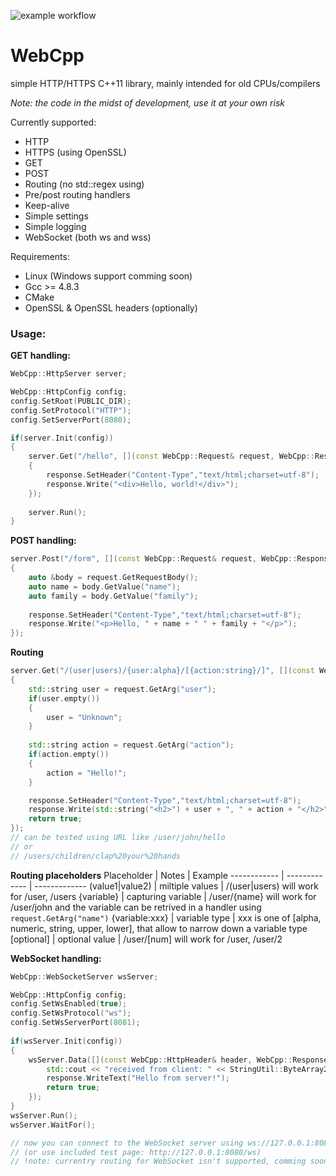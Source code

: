 ![example workflow](https://github.com/folibis/WebCpp/actions/workflows/cmake.yml/badge.svg)

# WebCpp

simple HTTP/HTTPS C++11 library, mainly intended for old CPUs/compilers

*Note: the code in the midst of development, use it at your own risk*

Currently supported:
- HTTP
- HTTPS (using OpenSSL)
- GET
- POST
- Routing (no std::regex using) 
- Pre/post routing handlers
- Keep-alive
- Simple settings
- Simple logging
- WebSocket (both ws and wss)

Requirements:
- Linux (Windows support comming soon)
- Gcc >= 4.8.3
- CMake
- OpenSSL & OpenSSL headers (optionally)

### Usage: ###


**GET handling:**

```cpp
WebCpp::HttpServer server;

WebCpp::HttpConfig config;
config.SetRoot(PUBLIC_DIR);
config.SetProtocol("HTTP");
config.SetServerPort(8080);

if(server.Init(config))
{
    server.Get("/hello", [](const WebCpp::Request& request, WebCpp::Response& response) -> bool
    {
        response.SetHeader("Content-Type","text/html;charset=utf-8");
        response.Write("<div>Hello, world!</div>");
    });
    
    server.Run();
}   
```


**POST handling:**

```cpp
server.Post("/form", [](const WebCpp::Request& request, WebCpp::Response& response) -> bool
{
    auto &body = request.GetRequestBody();
    auto name = body.GetValue("name");
    auto family = body.GetValue("family");
    
    response.SetHeader("Content-Type","text/html;charset=utf-8");
    response.Write("<p>Hello, " + name + " " + family + "</p>");
});
```

**Routing**
```cpp
server.Get("/(user|users)/{user:alpha}/[{action:string}/]", [](const WebCpp::Request& request, WebCpp::Response& response) -> bool
{
    std::string user = request.GetArg("user");
    if(user.empty())
    {
        user = "Unknown";
    }
    
    std::string action = request.GetArg("action");
    if(action.empty())
    {
        action = "Hello!";
    }

    response.SetHeader("Content-Type","text/html;charset=utf-8");
    response.Write(std::string("<h2>") + user + ", " + action + "</h2>");
    return true;
});
// can be tested using URL like /user/john/hello 
// or
// /users/children/clap%20your%20hands
```
**Routing placeholders**
Placeholder | Notes | Example
------------ | ------------- | -------------
(value1\|value2) | miltiple values | /(user\|users) will work for /user, /users
{variable} | capturing variable | /user/{name} will work for /user/john and the variable can be retrived in a handler using `request.GetArg("name")`
{variable:xxx} | variable type | xxx is one of [alpha, numeric, string, upper, lower], that allow to narrow down a variable type
[optional] | optional value | /user/[num] will work for /user, /user/2


**WebSocket handling:**

```cpp
WebCpp::WebSocketServer wsServer;

WebCpp::HttpConfig config;
config.SetWsEnabled(true);
config.SetWsProtocol("ws");
config.SetWsServerPort(8081);    
    
if(wsServer.Init(config))
{
    wsServer.Data([](const WebCpp::HttpHeader& header, WebCpp::ResponseWebSocket& response, const ByteArray& data) -> bool {
        std::cout << "received from client: " << StringUtil::ByteArray2String(data) << std::endl;
        response.WriteText("Hello from server!");
        return true;
    });
}
wsServer.Run();
wsServer.WaitFor();

// now you can connect to the WebSocket server using ws://127.0.0.1:8081
// (or use included test page: http://127.0.0.1:8080/ws)
// !note: currentry routing for WebSocket isn't supported, comming soon
```

